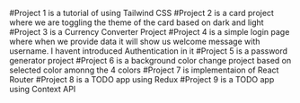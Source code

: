 #Project 1 is a tutorial of using Tailwind CSS
#Project 2 is a card project where we are toggling the theme of the card based on dark and light
#Project 3 is a Currency Converter Project
#Project 4 is a simple login page where when we provide data it will show us welcome message with username. I havent introduced Authentication in it
#Project 5 is a password generator project 
#Project 6 is a background color change project based on selected color amonng the 4 colors
#Project 7 is implementaion of React Router
#Project 8 is a TODO app using Redux
#Project 9 is a TODO app using Context API
